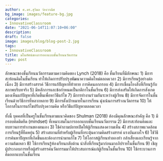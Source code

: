 ```yaml
---
author: ศ.ดร.สุวิมล ว่องวาณิช
bg_image: images/feature-bg.jpg
categories:
- InnovativeClassroom
date: "2021-06-14T11:07:10+06:00"
description: 
draft: false
image: images/blog/blog-post-2.jpg
tags:
- InnovativeClassroom
title: มโนทัศน์ของการออกแบบชั้นเรียนนวัตกรรม
type: post
---
```


ลักษณะของชั้นเรียนนวัตกรรมตามความคิดของ Lynch (2018) คือ ชั้นเรียนที่มีลักษณะ 1) มีการสะท้อนคิดในชั้นเรียน ทำให้เกิดการปรับปรุงพัฒนาความคิดใหม่ตลอดเวลา 2) มีการเรียนรู้อย่างต่อเนื่อง 3) มีการสร้างสรรค์ วิธีการแก้ปัญหาที่ท้าทาย การคิดนอกกรอบ 4) มีการเชื่อมโยงสิ่งที่เรียนรู้กับสภาพบริบทจริง 5) มีหลักการและข้อกำหนดเป็นกติกาในชั้นเรียน 6)  มีการส่งเสริมให้เกิดการสังเกต มองเห็นแก้ปัญหาที่เกิดขึ้นเพื่อหาวิธีแก้ไข 7) มีการทำงานร่วมกันระหว่างผู้เรียน 8) มีการจัดการในชั้นเรียนด้วยวิธีการที่หลากหลาย 9) มีการตั้งเป้าหมายในการเรียน มุ่งเน้นการสร้างนวัตกรรม 10) ให้โอกาสในการแก้ไขปรับปรุงความคิด หรือวิธีแก้ปัญหาตลอดเวลา


ทั้งนี้ บุคคลที่เป็นครูในชั้นเรียนตามแนวคิดของ Shulman (2018) ต้องมีคุณลักษณะสำคัญ คือ 1) มีกรอบคิดติดยึด (mindset) ที่เหมาะสมในการออกแบบชั้นเรียนนวัตกรรม 2) มีการสะท้อนคิดและทบทวนการทำงานของตนเอง 3) ใช้คำถามปลายเปิดให้ผู้เรียนแสดงความเห็น 4) สร้างสภาพแวดล้อมการเรียนรู้ที่ยืดหยุ่น 5) สร้างสถานที่สำหรับผู้เรียนที่กระตุ้นความคิดสร้างสรรค์ แรงบันดาลใจ  6) ใช้วิธีการค้นหาปัญหาที่เกิดขึ้นและต้องการนำมาแก้ไข 7) ให้โอกาสผู้เรียนทำลองทำ กล้าเสี่ยงและเรียนรู้จากความล้มเหลว 8) ใช้การเรียนรู้ห้องเรียนกลับด้าน นำสิ่งที่เรียนรู้มาก่อนมาอภิปรายในชั้นเรียน 9) เชิญผู้ประกอบการหรือผู้สร้างสรรค์นวัตกรรมมาให้ประสบการณ์แก่ผู้เรียนในชั้นเรียน 10) ใช้กระบวนการคิดออกแบบในชั้นเรียน
